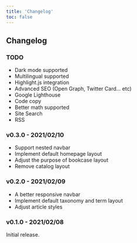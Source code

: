 ```yaml
---
title: 'Changelog'
toc: false
---
```


## Changelog

### TODO

* Dark mode supported
* Multilingual supported
* Highlight.js integration
* Advanced SEO (Open Graph, Twitter Card... etc)
* Google Lighthouse
* Code copy
* Better math supported
* Site Search
* RSS

### v0.3.0 - 2021/02/10

* Support nested navbar
* Implement default homepage layout
* Adjust the purpose of bookcase layout
* Remove catalog layout

### v0.2.0 - 2021/02/09

* A better responsive navbar
* Implement default taxonomy and term layout
* Adjust article styles

### v0.1.0 - 2021/02/08

Initial release.

